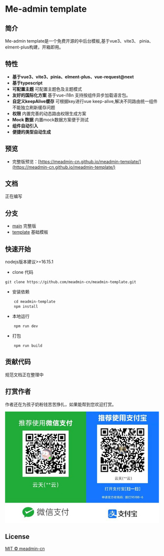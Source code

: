 # Me-admin template
## 简介
Me-admin template是一个免费开源的中后台模板,基于vue3、vite3、 pinia、 elment-plus构建，开箱即用。
## 特性
 - **基于vue3、vite3、pinia、elment-plus、vue-request@next**
 - **基于typescript**
 - **可配置主题** 可配置主题色及主题模式
 - **友好的国际化方案** 基于vue-i18n 支持按组件异步加载语言包。
 - **自定义keepAlive缓存** 可根据key进行vue keep-alive,解决不同路由统一组件不能独立刷新缓存问题
 - **权限** 内置完善的动态路由权限生成方案
 - **Mock 数据** 内置mock数据方案便于测试
 - **组件自动引入**
 - **便捷的类型自动生成**

## 预览
- 完整版预览：[https://meadmin-cn.github.io/meadmin-template/](https://meadmin-cn.github.io/meadmin-template/)

## 文档
正在编写

## 分支
- [main]('[/main](https://github.com/meadmin-cn/meadmin-template/tree/main)') 完整版
- [template]('[/main](https://github.com/meadmin-cn/meadmin-template/tree/template)') 基础模板

## 快速开始

 nodejs版本建议>=16.15.1

- clone 代码
```
git clone https://github.com/meadmin-cn/meadmin-template.git

```
- 安装依赖
```
    cd meadmin-template
    npm install
```
- 本地运行
```
    npm run dev
```
- 打包
```
    npm run build
```

## 贡献代码
规范文档正在整理中

## 打赏作者

作者还在为孩子奶粉钱苦苦挣扎，如果能帮到您欢迎打赏。

![](./payCode.jpg)


## License
[MIT © meadmin-cn]('./LICENSE')